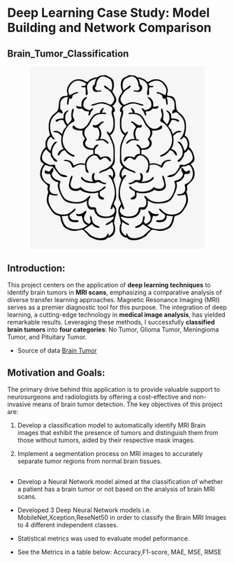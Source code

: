 # Deep Learning Case Study: Model Building and Network Comparison

## Brain_Tumor_Classification

<div align="center">
    <img width="400" src="/images/brain-outline-drawing-12.png" alt="Material Bread logo"> 
</div>

## Introduction:
This project centers on the application of **deep learning techniques** to identify brain tumors in **MRI scans**, emphasizing a comparative analysis of diverse transfer learning approaches. Magnetic Resonance Imaging (MRI) serves as a premier diagnostic tool for this purpose. The integration of deep learning, a cutting-edge technology in **medical image analysis**, has yielded remarkable results. Leveraging these methods, I successfully **classified brain tumors** into **four categories**: No Tumor, Glioma Tumor, Meningioma Tumor, and Pituitary Tumor.

- Source of data [Brain Tumor](https://figshare.com/articles/dataset/brain_tumor_dataset/1512427) 

## Motivation and Goals:

The primary drive behind this application is to provide valuable support to neurosurgeons and radiologists by offering a cost-effective and non-invasive means of brain tumor detection. The key objectives of this project are:


1. Develop a classification model to automatically identify MRI Brain images that exhibit the presence of tumors and distinguish them from those without tumors, aided by their respective mask images.

2. Implement a segmentation process on MRI images to accurately separate tumor regions from normal brain tissues.

##
- Develop a Neural Network model aimed at the classification of whether a patient has a brain tumor or not based on the analysis of brain MRI scans.

- Developed 3 Deep Neural Network models i.e. MobileNet,Xception,ReseNet50 in order to classify the Brain MRI Images to 4 different independent classes.
  
- Statistical metrics was used to evaluate model peformance.
  
- See the Metrics in a table below: Accuracy,F1-score, MAE, MSE, RMSE




